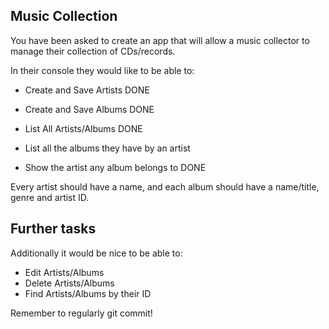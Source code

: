 ## Music Collection

You have been asked to create an app that will allow a music collector to manage their collection of CDs/records.

In their console they would like to be able to:

* Create and Save Artists DONE
* Create and Save Albums DONE
* List All Artists/Albums DONE

* List all the albums they have by an artist
* Show the artist any album belongs to DONE

Every artist should have a name, and each album should have a name/title, genre and artist ID.

## Further tasks

Additionally it would be nice to be able to:

* Edit Artists/Albums
* Delete Artists/Albums
* Find Artists/Albums by their ID

Remember to regularly git commit!
